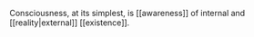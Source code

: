 Consciousness, at its simplest, is [[awareness]] of internal and [[reality|external]] [[existence]].